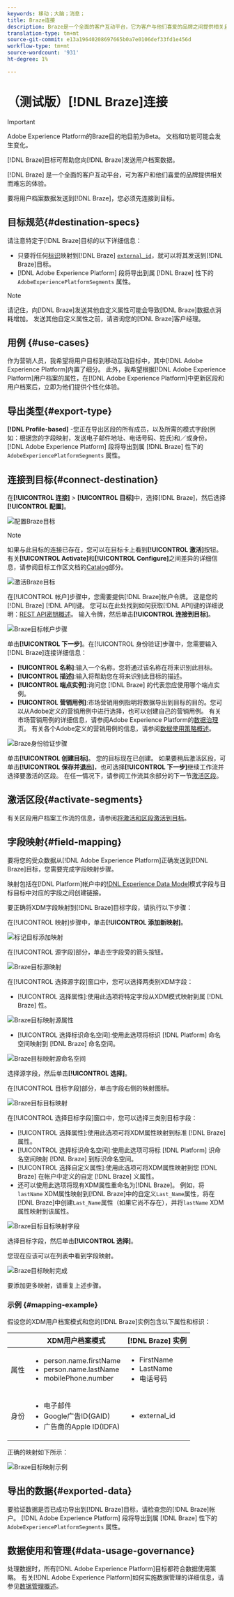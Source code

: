 ```yaml
---
keywords: 移动；大脑；消息；
title: Braze连接
description: Braze是一个全面的客户互动平台，它为客户与他们喜爱的品牌之间提供相关且难忘的体验。
translation-type: tm+mt
source-git-commit: e13a19640208697665b0a7e0106def33fd1e456d
workflow-type: tm+mt
source-wordcount: '931'
ht-degree: 1%

---
```



# （测试版）[!DNL Braze]连接

>[!IMPORTANT]
>
>Adobe Experience Platform的Braze目的地目前为Beta。 文档和功能可能会发生变化。

[!DNL Braze]目标可帮助您向[!DNL Braze]发送用户档案数据。

[!DNL Braze] 是一个全面的客户互动平台，可为客户和他们喜爱的品牌提供相关而难忘的体验。

要将用户档案数据发送到[!DNL Braze]，您必须先连接到目标。

## 目标规范{#destination-specs}

请注意特定于[!DNL Braze]目标的以下详细信息：

* 只要将任何[标识](../../../identity-service/namespaces.md)映射到[!DNL Braze] [`external_id`](https://www.braze.com/docs/api/basics/#external-user-id-explanation)，就可以将其发送到[!DNL Braze]目标。
* [!DNL Adobe Experience Platform] 段将导出到属 [!DNL Braze] 性下的 `AdobeExperiencePlatformSegments` 属性。

>[!NOTE]
>
>请记住，向[!DNL Braze]发送其他自定义属性可能会导致[!DNL Braze]数据点消耗增加。 发送其他自定义属性之前，请咨询您的[!DNL Braze]客户经理。

## 用例 {#use-cases}

作为营销人员，我希望将用户目标到移动互动目标中，其中[!DNL Adobe Experience Platform]内置了细分。 此外，我希望根据[!DNL Adobe Experience Platform]用户档案的属性，在[!DNL Adobe Experience Platform]中更新区段和用户档案后，立即为他们提供个性化体验。

## 导出类型{#export-type}

**[!DNL Profile-based]** -您正在导出区段的所有成员，以及所需的模式字段(例如：根据您的字段映射，发送电子邮件地址、电话号码、姓氏)和／或身份。[!DNL Adobe Experience Platform] 段将导出到属 [!DNL Braze] 性下的 `AdobeExperiencePlatformSegments` 属性。


## 连接到目标{#connect-destination}

在&#x200B;**[!UICONTROL 连接]** > **[!UICONTROL 目标]**&#x200B;中，选择[!DNL Braze]，然后选择&#x200B;**[!UICONTROL 配置]**。

![配置Braze目标](../../assets/catalog/mobile-engagement/braze/configure.png)

>[!NOTE]
>
>如果与此目标的连接已存在，您可以在目标卡上看到&#x200B;**[!UICONTROL 激活]**&#x200B;按钮。 有关&#x200B;**[!UICONTROL Activate]**&#x200B;和&#x200B;**[!UICONTROL Configure]**&#x200B;之间差异的详细信息，请参阅目标工作区文档的[Catalog](../../ui/destinations-workspace.md#catalog)部分。
>
>![激活Braze目标](../../assets/catalog/mobile-engagement/braze/activate.png)

在[!UICONTROL 帐户]步骤中，您需要提供[!DNL Braze]帐户令牌。 这是您的[!DNL Braze] [!DNL API]键。 您可以在此处找到如何获取[!DNL API]键的详细说明：[REST API密钥概述](https://www.braze.com/docs/api/api_key/)。 输入令牌，然后单击&#x200B;**[!UICONTROL 连接到目标]**。

![Braze目标帐户步骤](../../assets/catalog/mobile-engagement/braze/account.png)

单击&#x200B;**[!UICONTROL 下一步]**。在[!UICONTROL 身份验证]步骤中，您需要输入[!DNL Braze]连接详细信息：
* **[!UICONTROL 名称]**:输入一个名称，您将通过该名称在将来识别此目标。
* **[!UICONTROL 描述]**:输入将帮助您在将来识别此目标的描述。
* **[!UICONTROL 端点实例]**:询问您 [!DNL Braze] 的代表您应使用哪个端点实例。
* **[!UICONTROL 营销用例]**:市场营销用例指明将数据导出到目标的目的。您可以从Adobe定义的营销用例中进行选择，也可以创建自己的营销用例。 有关市场营销用例的详细信息，请参阅Adobe Experience Platform的[数据治理](../../../data-governance/policies/overview.md)页。 有关各个Adobe定义的营销用例的信息，请参阅[数据使用策略概述](../../../data-governance/policies/overview.md)。

![Braze身份验证步骤](../../assets/catalog/mobile-engagement/braze/authentication.png)

单击&#x200B;**[!UICONTROL 创建目标]**。 您的目标现在已创建。 如果要稍后激活区段，可单击&#x200B;**[!UICONTROL 保存并退出]**，也可选择&#x200B;**[!UICONTROL 下一步]**&#x200B;继续工作流并选择要激活的区段。 在任一情况下，请参阅工作流其余部分的下一节[激活区段](#activate-segments)。

## 激活区段{#activate-segments}

有关区段用户档案工作流的信息，请参阅[将激活和区段激活到目标](../../ui/activate-destinations.md#select-attributes)。

## 字段映射{#field-mapping}

要将您的受众数据从[!DNL Adobe Experience Platform]正确发送到[!DNL Braze]目标，您需要完成字段映射步骤。

映射包括在[!DNL Platform]帐户中的[!DNL Experience Data Model](XDM)模式字段与目标目标中对应的字段之间创建链接。

要正确将XDM字段映射到[!DNL Braze]目标字段，请执行以下步骤：

在[!UICONTROL 映射]步骤中，单击&#x200B;**[!UICONTROL 添加新映射]**。

![标记目标添加映射](../../assets/catalog/mobile-engagement/braze/mapping.png)

在[!UICONTROL 源字段]部分，单击空字段旁的箭头按钮。

![Braze目标源映射](../../assets/catalog/mobile-engagement/braze/mapping-source.png)

在[!UICONTROL 选择源字段]窗口中，您可以选择两类别XDM字段：
* [!UICONTROL 选择属性]:使用此选项将特定字段从XDM模式映射到属 [!DNL Braze] 性。

![Braze目标映射源属性](../../assets/catalog/mobile-engagement/braze/mapping-attributes.png)

* [!UICONTROL 选择标识命名空间]:使用此选项将标识 [!DNL Platform] 命名空间映射到 [!DNL Braze] 命名空间。

![Braze目标映射源命名空间](../../assets/catalog/mobile-engagement/braze/mapping-namespaces.png)

选择源字段，然后单击&#x200B;**[!UICONTROL 选择]**。

在[!UICONTROL 目标字段]部分，单击字段右侧的映射图标。

![Braze目标目标映射](../../assets/catalog/mobile-engagement/braze/mapping-target.png)

在[!UICONTROL 选择目标字段]窗口中，您可以选择三类别目标字段：
* [!UICONTROL 选择属性]:使用此选项可将XDM属性映射到标准 [!DNL Braze] 属性。
* [!UICONTROL 选择标识命名空间]:使用此选项可将标 [!DNL Platform] 识命名空间映射 [!DNL Braze] 到标识命名空间。
* [!UICONTROL 选择自定义属性]:使用此选项可将XDM属性映射到您 [!DNL Braze] 在帐户中定义的自定 [!DNL Braze] 义属性。
* 还可以使用此选项将现有XDM属性重命名为[!DNL Braze]。 例如，将`lastName` XDM属性映射到[!DNL Braze]中的自定义`Last_Name`属性，将在[!DNL Braze]中创建`Last_Name`属性（如果它尚不存在），并将`lastName` XDM属性映射到该属性。

![Braze目标目标映射字段](../../assets/catalog/mobile-engagement/braze/mapping-target-fields.png)

选择目标字段，然后单击&#x200B;**[!UICONTROL 选择]**。

您现在应该可以在列表中看到字段映射。

![Braze目标映射完成](../../assets/catalog/mobile-engagement/braze/mapping-complete.png)

要添加更多映射，请重复上述步骤。

### 示例 {#mapping-example}

假设您的XDM用户档案模式和您的[!DNL Braze]实例包含以下属性和标识：

|  | XDM用户档案模式 | [!DNL Braze] 实例 |
|---|---|---|
| 属性 | <ul><li>person.name.firstName</code></li><li>person.name.lastName</code></li><li>mobilePhone.number</code></li></ul> | <ul><li>FirstName</code></li><li>LastName</code></li><li>电话号码</code></li></ul> |
| 身份 | <ul><li>电子邮件</code></li><li>Google广告ID(GAID)</code></li><li>广告商的Apple ID(IDFA)</code></li></ul> | <ul><li>external_id</code></li></ul> |

正确的映射如下所示：

![Braze目标映射示例](../../assets/catalog/mobile-engagement/braze/mapping-example.png)

## 导出的数据{#exported-data}

要验证数据是否已成功导出到[!DNL Braze]目标，请检查您的[!DNL Braze]帐户。 [!DNL Adobe Experience Platform] 段将导出到属 [!DNL Braze] 性下的 `AdobeExperiencePlatformSegments` 属性。

## 数据使用和管理{#data-usage-governance}

处理数据时，所有[!DNL Adobe Experience Platform]目标都符合数据使用策略。 有关[!DNL Adobe Experience Platform]如何实施数据管理的详细信息，请参见[数据管理概述](../../../data-governance/home.md)。

